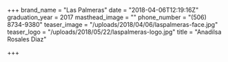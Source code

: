 +++
brand_name = "Las Palmeras"
date = "2018-04-06T12:19:16Z"
graduation_year = 2017
masthead_image = ""
phone_number = "(506) 8734-9380"
teaser_image = "/uploads/2018/04/06/laspalmeras-face.jpg"
teaser_logo = "/uploads/2018/05/22/laspalmeras-logo.jpg"
title = "Anadilsa Rosales Diaz"

+++
